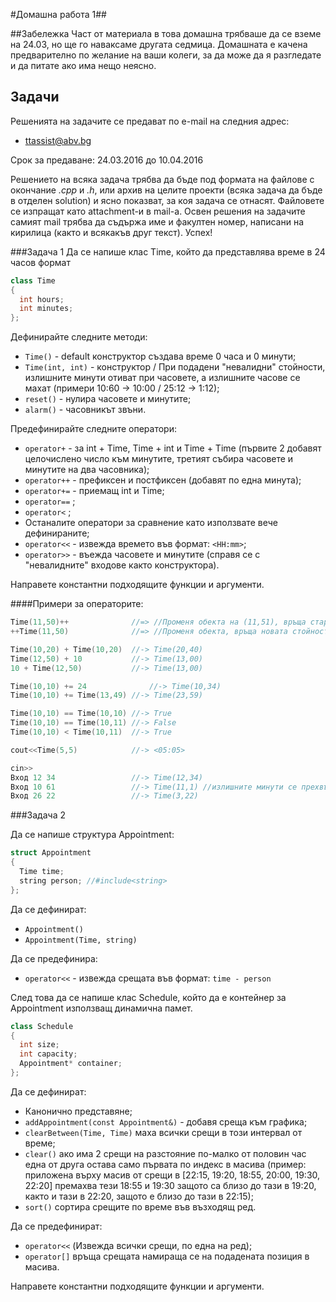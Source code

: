 #Домашна работа 1##

##Забележка
Част от материала в това домашна трябваше да се вземе на 24.03, но ще го наваксаме другата седмица. Домашната е качена предварително по желание на ваши колеги, за да може да я разгледате и да питате ако има нещо неясно.

## Задачи

Решенията на задачите се предават по e-mail на следния адрес:

* ttassist@abv.bg

Срок за предаване: 24.03.2016 до 10.04.2016

Решението на всяка задача трябва да бъде под формата на файлове с окончание *.cpp* и *.h*, или архив на целите проекти (всяка задача да бъде в отделен solution) и ясно показват, за коя задача се отнасят. Файловете се изпращат като attachment-и в mail-a. Освен решения на задачите самият mail трябва да съдържа име и факултен номер, написани на кирилица (както и всякакъв друг текст). Успех!

###Задача 1
Да се напише клас Time, който да представлява време в 24 часов формат
```c++
class Time
{
  int hours;
  int minutes;
};
```

Дефинирайте следните методи:

* ```Time()``` - default конструктор създава време 0 часа и 0 минути;
* ```Time(int, int)``` - конструктор / При подадени "невалидни" стойности, излишните минути отиват при часовете, а излишните часове се махат (примери 10:60 -> 10:00 / 25:12 -> 1:12);
* ```reset()``` - нулира часовете и минутите;
* ```alarm()``` - часовникът звъни.

Предефинирайте следните оператори:
* ```operator+``` - за int + Тime, Тime + int и Тime + Тime (първите 2 добавят целочислено число към минутите, третият събира часовете и минутите на два часовника);
* ```operator++``` - префиксен и постфиксен (добавят по една минута);
* ```operator+=``` - приемащ int и Time;
* ```operator==``` ;
* ```operator<``` ;
* Останалите оператори за сравнение като използвате вече дефинираните;
* ```operator<<``` - извежда времето във формат: ```<HH:mm>```;
* ```operator>>``` - въежда часовете и минутите (справя се с "невалидните" входове както конструктора).

Направете константни подходящите функции и аргументи.

####Примери за операторите:
```c++
Time(11,50)++              //=> //Променя обекта на (11,51), връща старата стойност
++Time(11,50)              //=> //Променя обекта, връща новата стойност

Time(10,20) + Time(10,20)  //-> Time(20,40)
Time(12,50) + 10           //-> Time(13,00)
10 + Time(12,50)           //-> Time(13,00)

Time(10,10) += 24		       //-> Time(10,34)
Time(10,10) += Time(13,49) //-> Time(23,59)

Time(10,10) == Time(10,10) //-> True
Time(10,10) == Time(10,11) //-> False
Time(10,10) < Time(10,11)  //-> True

cout<<Time(5,5)            //-> <05:05>

cin>>
Вход 12 34                 //-> Time(12,34)
Вход 10 61                 //-> Time(11,1) //излишните минути се прехвърлят към часовете
Вход 26 22                 //-> Time(3,22)
```

###Задача 2

Да се напише структура Appointment:

```c++
struct Appointment
{
  Time time;
  string person; //#include<string>
};
```

Да се дефинират:
* ```Appointment()``` 
* ```Appointment(Time, string)```

Да се предефинира:
* ```operator<<``` - извежда срещата във формат: ```time - person```

След това да се напише клас Schedule, който да е контейнер за Appointment използващ динамична памет.

```c++
class Schedule
{
  int size;
  int capacity;
  Appointment* container;
};
```

Да се дефинират:
* Канонично представяне;
* ```addAppointment(const Appointment&)``` - добавя среща към графика;
* ```clearBetween(Time, Time)``` маха всички срещи в този интервал от време;
* ```clear()``` ако има 2 срещи на разстояние по-малко от половин час една от друга остава само първата по индекс в масива (пример: приложена върху масив от срещи в [22:15, 19:20, 18:55, 20:00, 19:30, 22:20] премахва тези 18:55 и 19:30 защото са близо до тази в 19:20, както и тази в 22:20, защото е близо до тази в 22:15);
* ```sort()``` сортира срещите по време във възходящ ред.

Да се предефинират:
* ```operator<<``` (Извежда всички срещи, по една на ред);
* ```operator[]``` връща срещата намираща се на подадената позиция в масива.

Направете константни подходящите функции и аргументи.
